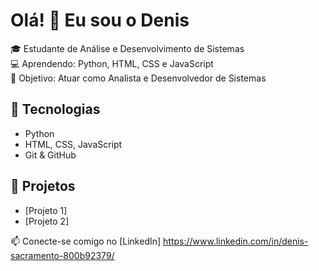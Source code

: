 # Olá! 👋 Eu sou o Denis

🎓 Estudante de Análise e Desenvolvimento de Sistemas  
💻 Aprendendo: Python, HTML, CSS e JavaScript  
🚀 Objetivo: Atuar como Analista e Desenvolvedor de Sistemas  

## 📌 Tecnologias
- Python
- HTML, CSS, JavaScript
- Git & GitHub

## 📂 Projetos
- [Projeto 1]
- [Projeto 2]

📫 Conecte-se comigo no [LinkedIn] https://www.linkedin.com/in/denis-sacramento-800b92379/

